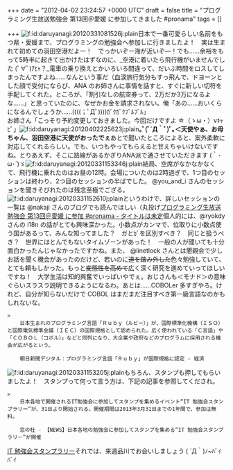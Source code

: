 
+++
date = "2012-04-02 23:24:57 +0000 UTC"
draft = false
title = "プログラミング生放送勉強会 第13回＠愛媛 に参加してきました #pronama"
tags = []

+++
<img src="http://cdn-ak.f.st-hatena.com/images/fotolife/d/daruyanagi/20120331/20120331081526.jpg" alt="f:id:daruyanagi:20120331081526j:plain" title="f:id:daruyanagi:20120331081526j:plain" class="hatena-fotolife"/>日本で一番可愛らしい名前をもつ県・愛媛まで、プログラミングの勉強会へ参加しに行きましたよ！　実は生まれて初めての羽田空港だよー！　でっかいぞー海が近いぞ―！でも……余裕をもって5時半に起きて出かけたはずなのに、_空港に着いたら飛行機がいませんでした (ﾟ∀ﾟ)ｱﾋｬ？_電車の乗り換えとかいろいろ間違って、だいぶ時間をロスしてしまったんですよね……なんという事だ（血涙旅行気分もすっ飛んで、ドヨーンとした顔で受付にならび、ANA のお姉さんに事情を話すと、すぐに新しい切符を手配してくれた。ところが、「割引なしの航空券って、2万だか3万になるよな……」と思っていたのに、なぜかお金を請求されない。俺「あの……おいくらになるんでしょうか……((((；ﾟДﾟ))))ｶﾞｸｶﾞｸﾌﾞﾙﾌﾞﾙ」<br/>
お姉さん「こっそり予約変更しておきました。今回だけですよ ☆（ゝω・）vｷｬﾋﾟ」<img src="http://cdn-ak.f.st-hatena.com/images/fotolife/d/daruyanagi/20120402/20120402225623.jpg" alt="f:id:daruyanagi:20120402225623j:plain" title="f:id:daruyanagi:20120402225623j:plain" class="hatena-fotolife"/>**｡ﾟ(ﾟ´Д｀ﾟ)ﾟ｡＜天使やぁ、お母ちゃん、羽田空港に天使がおったでぇ**あとで聞いたところによると、案外柔軟に対応してくれるらしい。でも、いつもやってもらえると甘えちゃいけないですね。とりあえず、そこに路線があるかぎりANA派で通させていただきます (｀･ω･´)ゞ<img src="http://cdn-ak.f.st-hatena.com/images/fotolife/d/daruyanagi/20120331/20120331153346.jpg" alt="f:id:daruyanagi:20120331153346j:plain" title="f:id:daruyanagi:20120331153346j:plain" class="hatena-fotolife"/>結局、空席がなかなかなくて、飛行機に乗れたのはお昼の12時。会場についたのは2時過ぎで、1つ目のセッションは終わり、2つ目のセッションの半ばでした。 @you_and_i さんのセッションを聞きそびれたのは残念至極でござる。<img src="http://cdn-ak.f.st-hatena.com/images/fotolife/d/daruyanagi/20120331/20120331152610.jpg" alt="f:id:daruyanagi:20120331152610j:plain" title="f:id:daruyanagi:20120331152610j:plain" class="hatena-fotolife"/>というわけで、詳しいセッションの一覧は @nakaji さんのブログでも読んでほしい（丸投げ<a href="http://d.hatena.ne.jp/nakaji999/20120401/1333263324">プログラミング生放送勉強会 第13回＠愛媛 に参加 #pronama - タイトルは未定</a>個人的には、@ryokdy さんの i18n の話がとても興味深かった。小数点がカンマで、位取りに小数点使う国があるって、みんな知ってました？　ガとｶﾞを区別すべき？　同じと扱うべき？　世界にはとんでもないタイムゾーンがあった！　一般の人が聞いても十分面白かったんじゃなかったですかね。また、 @linetlock さんとは懇親会で少しお話を聞く機会があったのだけど、若いのに<del>道を踏み外した</del>色々勉強していて、とても頼もしかった。もっと<del>変態性を高めて</del>広く深く研究を進めていってほしいですね！　大学生活は知的興奮でいっぱいやでぇ。おじさんも＜モナド＞の意味ぐらいスラスラ説明できるようになるわ。あとは……COBOLer 多すぎやろ。けれど、自分が知らないだけで COBOL はまだまだ注目すべき第一級言語なのかもしれないな。

    >
        日本生まれのプログラミング言語「Ｒｕｂｙ（ルビー）」が、国際標準化機構（ＩＳＯ）と国際電気標準会議（ＩＥＣ）の国際規格として認められた。広く使われている「Ｃ言語」や「ＣＯＢＯＬ（コボル）」などと同列になり、大企業や政府などのプログラムに採用される機会が広がるという。

        朝日新聞デジタル：プログラミング言語「Ｒｕｂｙ」が国際規格に認定 - 経済
    
<img src="http://cdn-ak.f.st-hatena.com/images/fotolife/d/daruyanagi/20120331/20120331153205.jpg" alt="f:id:daruyanagi:20120331153205j:plain" title="f:id:daruyanagi:20120331153205j:plain" class="hatena-fotolife"/>もちろん、スタンプも押してもらいましたよ！　スタンプって何って言う方は、下記の記事を参照してくだされ。

    >
        日本各地で開催されるIT勉強会に参加してスタンプを集めるイベント“IT 勉強会スタンプラリー”が、31日より開始される。開催期間は2013年3月31日までの1年間で、参加は無料。

        窓の杜 - 【NEWS】日本各地の勉強会に参加してスタンプを集める“IT 勉強会スタンプラリー”が開催
    
<a href="http://it-stamp.jp/">IT 勉強会スタンプラリー</a>それでは、来週品川でお会いしましょう ( ´Д｀)ﾉ~ﾊﾞｲﾊﾞｲ


